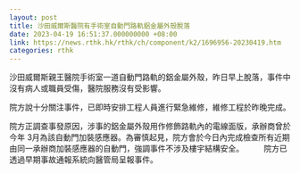 ```yaml
---
layout: post
title: 沙田威爾斯醫院有手術室自動門路軌鋁金屬外殼脫落
date: 2023-04-19 16:51:37.000000000 +08:00
link: https://news.rthk.hk/rthk/ch/component/k2/1696956-20230419.htm
categories: rthk
---
```


沙田威爾斯親王醫院手術室一道自動門路軌的鋁金屬外殼，昨日早上脫落，事件中沒有病人或職員受傷，醫院服務沒有受影響。

院方說十分關注事件，已即時安排工程人員進行緊急維修，維修工程於昨晚完成。

院方正調查事發原因，涉事的鋁金屬外殼用作修飾路軌內的電線面版，承辦商曾於今年 3月為該自動門加裝感應器。為審慎起見，院方會於今日內完成檢查所有近期由同一承辦商加裝感應器的自動門，強調事件不涉及樓宇結構安全。
　　 
院方已透過早期事故通報系統向醫管局呈報事件。
